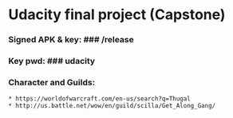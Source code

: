 # Udacity final project (Capstone) #

### Signed APK & key: ### /release

### Key pwd: ### udacity

### Character and Guilds: ###
    * https://worldofwarcraft.com/en-us/search?q=Thugal
    * http://us.battle.net/wow/en/guild/scilla/Get_Along_Gang/

